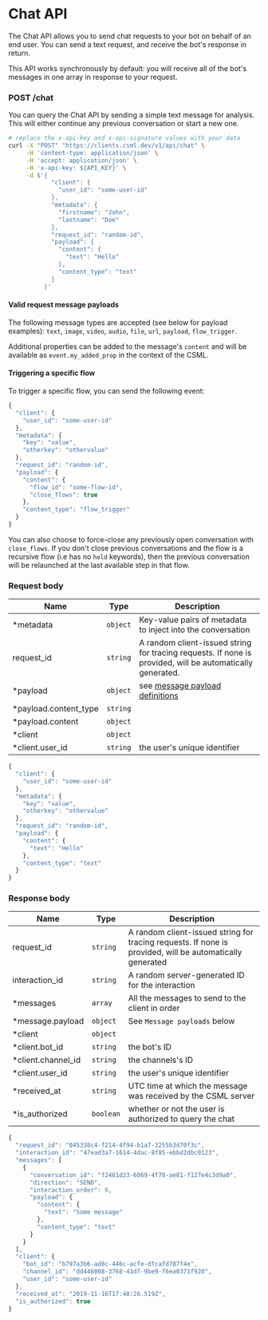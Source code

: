# Chat API

The Chat API allows you to send chat requests to your bot on behalf of an end user. You can send a text request, and receive the bot's response in return.

This API works synchronously by default: you will receive all of the bot's messages in one array in response to your request.

### POST /chat

You can query the Chat API by sending a simple text message for analysis. This will either continue any previous conversation or start a new one.

```bash
# replace the x-api-key and x-api-signature values with your data
curl -X "POST" "https://clients.csml.dev/v1/api/chat" \
     -H 'content-type: application/json' \
     -H 'accept: application/json' \
     -H 'x-api-key: ${API_KEY}' \
     -d $'{
            "client": {
              "user_id": "some-user-id"
            },
            "metadata": {
              "firstname": "John",
              "lastname": "Doe"
            },
            "request_id": "random-id",
            "payload": {
              "content": {
                "text": "Hello"
              },
              "content_type": "text"
            }
          }'
```

#### Valid request message payloads

The following message types are accepted (see below for payload examples): `text`, `image`, `video`, `audio`, `file`, `url`, `payload`, `flow_trigger`.

Additional properties can be added to the message's `content` and will be available as `event.my_added_prop` in the context of the CSML.

#### Triggering a specific flow

To trigger a specific flow, you can send the following event:

```javascript
{
  "client": {
    "user_id": "some-user-id"
  },
  "metadata": {
    "key": "value",
    "otherkey": "othervalue"
  },
  "request_id": "random-id",
  "payload": {
    "content": {
      "flow_id": "some-flow-id",
      "close_flows": true
    },
    "content_type": "flow_trigger"
  }
}
```

You can also choose to force-close any previously open conversation with `close_flows`. If you don't close previous conversations and the flow is a recursive flow (i.e has no `hold` keywords), then the previous conversation will be relaunched at the last available step in that flow.

### Request body

| Name                    | Type     | Description                                                                                               |
| ----------------------- | -------- | --------------------------------------------------------------------------------------------------------- |
| \*metadata              | `object` | Key-value pairs of metadata to inject into the conversation                                               |
| request\_id             | `string` | A random client-issued string for tracing requests. If none is provided, will be automatically generated. |
| \*payload               | `object` | see [message payload definitions](https://docs.csml.dev/language/message-payloads)                        |
| \*payload.content\_type | `string` |                                                                                                           |
| \*payload.content       | `object` |                                                                                                           |
| \*client                | `object` |                                                                                                           |
| \*client.user\_id       | `string` | the user's unique identifier                                                                              |

```javascript
{
  "client": {
    "user_id": "some-user-id"
  },
  "metadata": {
    "key": "value",
    "otherkey": "othervalue"
  },
  "request_id": "random-id",
  "payload": {
    "content": {
      "text": "Hello"
    },
    "content_type": "text"
  }
}
```

### Response body

| Name                 | Type      | Description                                                                                              |
| -------------------- | --------- | -------------------------------------------------------------------------------------------------------- |
| request\_id          | `string`  | A random client-issued string for tracing requests. If none is provided, will be automatically generated |
| interaction\_id      | `string`  | A random server-generated ID for the interaction                                                         |
| \*messages           | `array`   | All the messages to send to the client in order                                                          |
| \*message.payload    | `object`  | See `Message payloads` below                                                                             |
| \*client             | `object`  |                                                                                                          |
| \*client.bot\_id     | `string`  | the bot's ID                                                                                             |
| \*client.channel\_id | `string`  | the channels's ID                                                                                        |
| \*client.user\_id    | `string`  | the user's unique identifier                                                                             |
| \*received\_at       | `string`  | UTC time at which the message was received by the CSML server                                            |
| \*is\_authorized     | `boolean` | whether or not the user is authorized to query the chat                                                  |

```javascript
{
  "request_id": "045338c4-f214-4f94-b1a7-3255b3d70f3c",
  "interaction_id": "47ead3a7-1614-4dac-8f85-ebbd2dbc0123",
  "messages": [
    {
      "conversation_id": "f2461d23-6069-4f78-ae81-f127e4c3d9a0",
      "direction": "SEND",
      "interaction_order": 0,
      "payload": {
        "content": {
          "text": "Some message"
        },
        "content_type": "text"
      }
    }
  ],
  "client": {
    "bot_id": "b797a3b6-ad8c-446c-acfe-dfcafd787f4e",
    "channel_id": "dd446008-3768-41df-9be9-f6ea0371f920",
    "user_id": "some-user-id"
  },
  "received_at": "2019-11-16T17:48:26.519Z",
  "is_authorized": true
}
```
